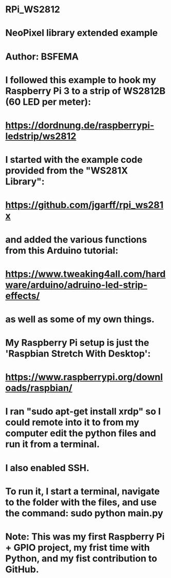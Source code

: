 # RPi_WS2812
#
# NeoPixel library extended example
# Author: BSFEMA
#
# I followed this example to hook my Raspberry Pi 3 to a strip of WS2812B (60 LED per meter):
#     https://dordnung.de/raspberrypi-ledstrip/ws2812
# I started with the example code provided from the "WS281X Library":
#     https://github.com/jgarff/rpi_ws281x
# and added the various functions from this Arduino tutorial:
#     https://www.tweaking4all.com/hardware/arduino/adruino-led-strip-effects/
# as well as some of my own things.
#
# My Raspberry Pi setup is just the 'Raspbian Stretch With Desktop':
#     https://www.raspberrypi.org/downloads/raspbian/
# I ran "sudo apt-get install xrdp" so I could remote into it to from my computer edit the python files and run it from a terminal.
# I also enabled SSH.
#
# To run it, I start a terminal, navigate to the folder with the files, and use the command:  sudo python main.py
#
# Note:  This was my first Raspberry Pi + GPIO project, my frist time with Python, and my fist contribution to GitHub.
